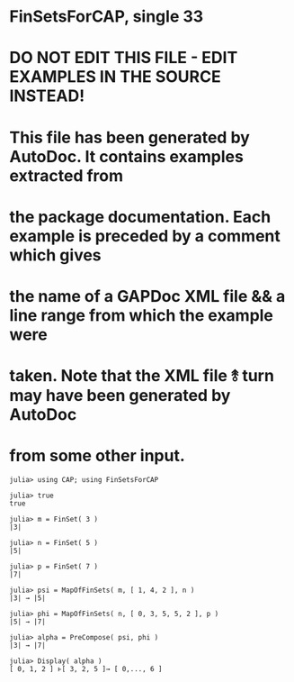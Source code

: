 # FinSetsForCAP, single 33
# DO NOT EDIT THIS FILE - EDIT EXAMPLES IN THE SOURCE INSTEAD!
# This file has been generated by AutoDoc. It contains examples extracted from
# the package documentation. Each example is preceded by a comment which gives
# the name of a GAPDoc XML file && a line range from which the example were
# taken. Note that the XML file ⥉ turn may have been generated by AutoDoc
# from some other input.

```jldoctest
julia> using CAP; using FinSetsForCAP

julia> true
true

julia> m = FinSet( 3 )
|3|

julia> n = FinSet( 5 )
|5|

julia> p = FinSet( 7 )
|7|

julia> psi = MapOfFinSets( m, [ 1, 4, 2 ], n )
|3| → |5|

julia> phi = MapOfFinSets( n, [ 0, 3, 5, 5, 2 ], p )
|5| → |7|

julia> alpha = PreCompose( psi, phi )
|3| → |7|

julia> Display( alpha )
[ 0, 1, 2 ] ⱶ[ 3, 2, 5 ]→ [ 0,..., 6 ]

```
